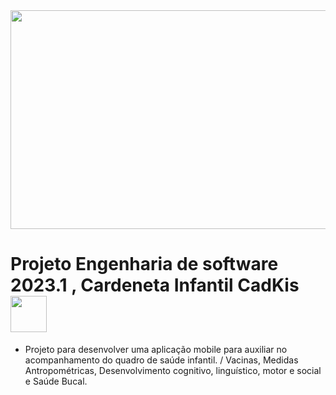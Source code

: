 <img  src="https://img.freepik.com/fotos-gratis/foto-recortada-do-ombro-de-um-menino-com-vacinacao-de-bandaid-de-bastao_1157-51964.jpg?w=826&t=st=1692910164~exp=1692910764~hmac=54acb7a73d88bb98f27eb93ad6ee6ec9a10121b2199ec13b53784dbc99f65879" height="350"  width="1000" />

# Projeto Engenharia de software 2023.1 , Cardeneta Infantil CadKis <img src="https://github.com/Tarikul-Islam-Anik/Animated-Fluent-Emojis/blob/master/Emojis/Hand%20gestures/Waving%20Hand.png" width="58" height="58"/>  

* Projeto para desenvolver uma aplicação mobile para auxiliar no acompanhamento do quadro de saúde infantil.
/ Vacinas, Medidas Antropométricas, Desenvolvimento cognitivo, linguístico, motor e social e Saúde Bucal.

<!--

**Here are some ideas to get you started:**

🙋‍♀️ A short introduction - what is your organization all about?
🌈 Contribution guidelines - how can the community get involved?
👩‍💻 Useful resources - where can the community find your docs? Is there anything else the community should know?
🍿 Fun facts - what does your team eat for breakfast?
🧙 Remember, you can do mighty things with the power of [Markdown](https://docs.github.com/github/writing-on-github/getting-started-with-writing-and-formatting-on-github/basic-writing-and-formatting-syntax)
-->
